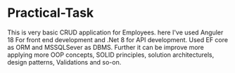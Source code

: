 # Practical-Task

This is very basic CRUD application for Employees.
here I've used Anguler 18 For front end development and .Net 8 for API development.
Used EF core as ORM and MSSQLSever as DBMS.
Further it can be improve more applying more OOP concepts, SOLID principles, solution architecturels, design patterns, Validations and so-on.

 

